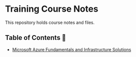 # Training Course Notes

This repository holds course notes and files.

## Table of Contents 📄

* [Microsoft Azure Fundamentals and Infrastructure Solutions](/Azure)
